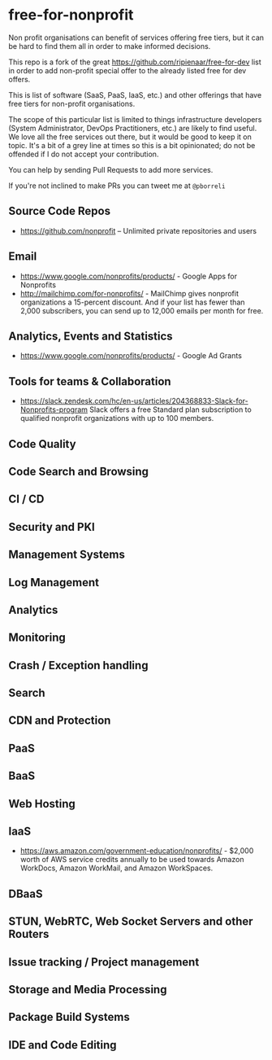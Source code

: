 # free-for-nonprofit
Non profit organisations can benefit of services offering free tiers, but it can be hard to find them all in order to make informed decisions.

This repo is a fork of the great https://github.com/ripienaar/free-for-dev list in order to add non-profit special offer to the already listed free for dev offers.

This is list of software (SaaS, PaaS, IaaS, etc.) and other offerings that have free tiers for non-profit organisations.

The scope of this particular list is limited to things infrastructure developers (System Administrator, DevOps Practitioners, etc.) are likely to find useful. We love all the free services out there, but it would be good to keep it on topic.  It's a bit of a grey line at times so this is a bit opinionated; do not be offended if I do not accept your contribution.

You can help by sending Pull Requests to add more services.

If you're not inclined to make PRs you can tweet me at ```@pborreli```


## Source Code Repos

  * https://github.com/nonprofit – Unlimited private repositories and users

## Email

  * https://www.google.com/nonprofits/products/ - Google Apps for Nonprofits
  * http://mailchimp.com/for-nonprofits/ - MailChimp gives nonprofit organizations a 15-percent discount. And if your list has fewer than 2,000 subscribers, you can send up to 12,000 emails per month for free.

## Analytics, Events and  Statistics

 * https://www.google.com/nonprofits/products/ - Google Ad Grants
 
## Tools for teams & Collaboration

 * https://slack.zendesk.com/hc/en-us/articles/204368833-Slack-for-Nonprofits-program Slack offers a free Standard plan subscription to qualified nonprofit organizations with up to 100 members.

## Code Quality

## Code Search and Browsing

## CI / CD

## Security and PKI

## Management Systems

## Log Management

## Analytics

## Monitoring

## Crash / Exception handling

## Search

## CDN and Protection

## PaaS

## BaaS

## Web Hosting

## IaaS

  * https://aws.amazon.com/government-education/nonprofits/ - $2,000 worth of AWS service credits annually to be used towards Amazon WorkDocs, Amazon WorkMail, and Amazon WorkSpaces.

## DBaaS

## STUN, WebRTC, Web Socket Servers and other Routers

## Issue tracking / Project management

## Storage and Media Processing

## Package Build Systems

## IDE and Code Editing

